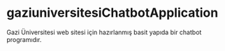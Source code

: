 # gaziuniversitesiChatbotApplication
Gazi Üniversitesi web sitesi için hazırlanmış basit yapıda bir chatbot programıdır.
